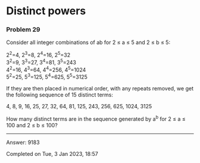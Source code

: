 # Distinct powers
### Problem 29

Consider all integer combinations of ab for 2 ≤ a ≤ 5 and 2 ≤ b ≤ 5:

2<sup>2</sup>=4, 2<sup>3</sup>=8, 2<sup>4</sup>=16, 2<sup>5</sup>=32\
3<sup>2</sup>=9, 3<sup>3</sup>=27, 3<sup>4</sup>=81, 3<sup>5</sup>=243\
4<sup>2</sup>=16, 4<sup>3</sup>=64, 4<sup>4</sup>=256, 4<sup>5</sup>=1024\
5<sup>2</sup>=25, 5<sup>3</sup>=125, 5<sup>4</sup>=625, 5<sup>5</sup>=3125

If they are then placed in numerical order, with any repeats removed, we get the following sequence of 15 distinct terms:

4, 8, 9, 16, 25, 27, 32, 64, 81, 125, 243, 256, 625, 1024, 3125

How many distinct terms are in the sequence generated by a<sup>b</sup> for 2 ≤ a ≤ 100 and 2 ≤ b ≤ 100?

---

Answer:  9183

Completed on Tue, 3 Jan 2023, 18:57